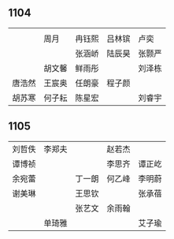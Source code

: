 ## 1104
|     |     |     |     |     |
| --- | --- | --- | --- | --- |
|  |  |  |  |  |
|  | 周月 | 冉钰熙 | 吕林镔 | 卢奕 |
|  |  | 张涵峤 | 陆辰昊 | 张颢严 |
|  | 胡文馨 | 鲜雨彤 |  | 刘泽栋 |
| 唐浩然 | 王宸奥 | 任朗豪 | 程子颜 |  |
| 胡苏寒 | 何子耘 | 陈星宏 |  | 刘睿宇 |

## 1105
|     |     |     |     |     |
| --- | --- | --- | --- | --- |
| 刘哲佚 | 李郑夫 |  | 赵若杰 |  |
| 谭博祯 |  |  | 李思齐 | 谭正屹 |
| 余宛蕾 |  | 丁一朗 | 何乙峰 | 李明蔚 |
| 谢美琳 |  | 王思钦 |  | 张承蓓 |
|  |  | 张艺文 | 余雨翰 |  |
|  | 单琦雅 |  |  | 艾子瑜 |

